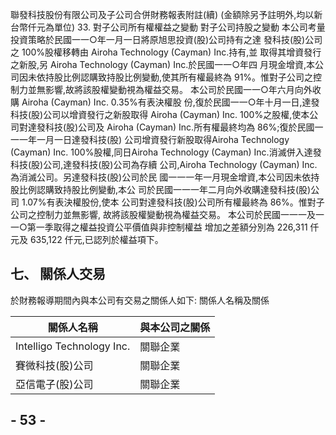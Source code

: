 聯發科技股份有限公司及子公司合併財務報表附註(續)
(金額除另予註明外,均以新台幣仟元為單位)
33. 對子公司所有權權益之變動 對子公司持股之變動 本公司考量投資策略於民國一一○年一月一日將原旭思投資(股)公司持有之達 發科技(股)公司之 100%股權移轉由 Airoha Technology (Cayman) Inc.持有,並 取得其增資發行之新股,另 Airoha Technology (Cayman) Inc.於民國一一○年四 月現金增資,本公司因未依持股比例認購致持股比例變動,使其所有權最終為 91%。惟對子公司之控制力並無影響,故將該股權變動視為權益交易。 本公司於民國一一○年六月向外收購 Airoha (Cayman) Inc. 0.35%有表決權股 份,復於民國一一○年十月一日,達發科技(股)公司以增資發行之新股取得 Airoha (Cayman) Inc. 100%之股權,使本公司對達發科技(股)公司及 Airoha (Cayman) Inc.所有權最終均為 86%;復於民國一一一年一月一日達發科技(股) 公司增資發行新股取得Airoha Technology (Cayman) Inc. 100%股權,同日Airoha Technology (Cayman) Inc.消滅併入達發科技(股)公司,達發科技(股)公司為存續 公司,Airoha Technology (Cayman) Inc.為消滅公司。另達發科技(股)公司於民 國一一一年一月現金增資,本公司因未依持股比例認購致持股比例變動,本公 司於民國一一一年二月向外收購達發科技(股)公司 1.07%有表決權股份,使本 公司對達發科技(股)公司所有權最終為 86%。惟對子公司之控制力並無影響, 故將該股權變動視為權益交易。 本公司於民國一一一及一一○第一季取得之權益投資公平價值與非控制權益 增加之差額分別為 226,311 仟元及 635,122 仟元,已認列於權益項下。

## 七、 關係人交易

於財務報導期間內與本公司有交易之關係人如下:
關係人名稱及關係

| 關係人名稱                | 與本公司之關係   |
|---------------------------|------------------|
| Intelligo Technology Inc. | 關聯企業         |
| 賽微科技(股)公司          | 關聯企業         |
| 亞信電子(股)公司          | 關聯企業         |

## - 53 -
